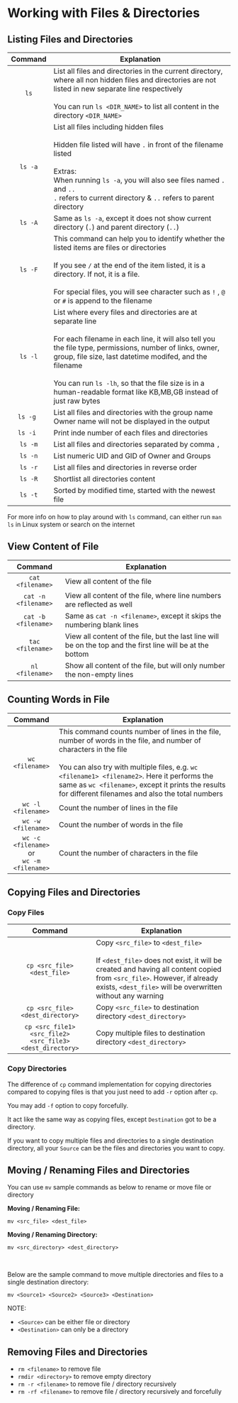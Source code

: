 # Working with Files & Directories

## Listing Files and Directories

| Command | Explanation |
|:---:|---|
| `ls` | List all files and directories in the current directory, where all non hidden files and directories are not listed in new separate line respectively <br><br> You can run `ls <DIR_NAME>` to list all content in the directory `<DIR_NAME>` |
| `ls -a` | List all files including hidden files <br><br> Hidden file listed will have `.` in front of the filename listed <br><br> Extras: <br> When running `ls -a`, you will also see files named `.` and `..` <br> `.` refers to current directory & `..` refers to parent directory |
| `ls -A` | Same as `ls -a`, except it does not show current directory (`.`) and parent directory (`..`)|
| `ls -F` | This command can help you to identify whether the listed items are files or directories <br><br> If you see `/` at the end of the item listed, it is a directory. If not, it is a file. <br><br> For special files, you will see character such as `!` , `@` or `#` is append to the filename |
| `ls -l` | List where every files and directories are at separate line <br><br> For each filename in each line, it will also tell you the file type, permissions, number of links, owner, group, file size, last datetime modifed, and the filename <br><br> You can run `ls -lh`, so that the file size is in a human-readable format like KB,MB,GB instead of just raw bytes |
| `ls -g ` | List all files and directories with the group name <br> Owner name will not be displayed in the output |
| `ls -i ` | Print inde number of each files and directories |
| `ls -m` | List all files and directories separated by comma `,` |
| `ls -n` | List numeric UID and GID of Owner and Groups |
| `ls -r` | List all files and directories in reverse order |
| `ls -R` | Shortlist all directories content |
| `ls -t` | Sorted by modified time, started with the newest file |

For more info on how to play around with `ls` command, can either run `man ls` in Linux system or search on the internet

## View Content of File

| Command | Explanation |
|:---:|---|
| `cat <filename>` | View all content of the file |
| `cat -n <filename>` | View all content of the file, where line numbers are reflected as well |
| `cat -b <filename>` | Same as `cat -n <filename>`, except it skips the numbering blank lines |
| `tac <filename>` | View all content of the file, but the last line will be on the top and the first line will be at the bottom |
| `nl <filename>` | Show all content of the file, but will only number the non-empty lines |

## Counting Words in File

| Command | Explanation |
|:---:|---|
| `wc <filename>` | This command counts number of lines in the file, number of words in the file, and number of characters in the file <br><br> You can also try with multiple files, e.g. `wc <filename1> <filename2>`. Here it performs the same as `wc <filename>`, except it prints the results for different filenames and also the total numbers |
| `wc -l <filename>` | Count the number of lines in the file |
| `wc -w <filename>` | Count the number of words in the file |
| `wc -c <filename>` <br> or <br> `wc -m <filename>` | Count the number of characters in the file |

## Copying Files and Directories

### Copy Files

| Command | Explanation |
|:---:|---|
| `cp <src_file> <dest_file>` | Copy `<src_file>` to `<dest_file>` <br><br> If `<dest_file>` does not exist, it will be created and having all content copied from `<src_file>`. However, if already exists, `<dest_file>` will be overwritten without any warning |
| `cp <src_file> <dest_directory>` | Copy `<src_file>` to destination directory `<dest_directory>` |
| `cp <src_file1> <src_file2> <src_file3> <dest_directory>` | Copy multiple files to destination directory `<dest_directory>` |

### Copy Directories

The difference of `cp` command implementation for copying directories compared to copying files is that you just need to add `-r` option after `cp`.

You may add `-f` option to copy forcefully.

It act like the same way as copying files, except `Destination` got to be a directory.

If you want to copy multiple files and directories to a single destination directory, all your `Source` can be the files and directories you want to copy.

## Moving / Renaming Files and Directories

You can use `mv` sample commands as below to rename or move file or directory

**Moving / Renaming File:**
```
mv <src_file> <dest_file>
```

**Moving / Renaming Directory:**

```
mv <src_directory> <dest_directory>
```

<br>

Below are the sample command to move multiple directories and files to a single destination directory:

```
mv <Source1> <Source2> <Source3> <Destination>
```

NOTE:

- `<Source>` can be either file or directory
- `<Destination>` can only be a directory

## Removing Files and Directories

- `rm <filename>` to remove file
- `rmdir <directory>` to remove empty directory
- `rm -r <filename>` to remove file / directory recursively
- `rm -rf <filename>` to remove file / directory recursively and forcefully